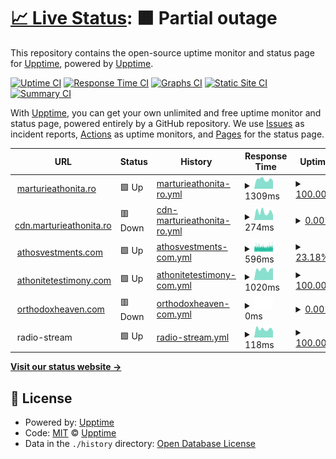 # [📈 Live Status](https://status.marturieathonita.ro): <!--live status--> **🟧 Partial outage**

This repository contains the open-source uptime monitor and status page for [Upptime](https://upptime.js.org), powered by [Upptime](https://github.com/upptime/upptime).

[![Uptime CI](https://github.com/CortexNetwork/upptime/workflows/Uptime%20CI/badge.svg)](https://github.com/CortexNetwork/upptime/actions?query=workflow%3A%22Uptime+CI%22)
[![Response Time CI](https://github.com/CortexNetwork/upptime/workflows/Response%20Time%20CI/badge.svg)](https://github.com/CortexNetwork/upptime/actions?query=workflow%3A%22Response+Time+CI%22)
[![Graphs CI](https://github.com/CortexNetwork/upptime/workflows/Graphs%20CI/badge.svg)](https://github.com/CortexNetwork/upptime/actions?query=workflow%3A%22Graphs+CI%22)
[![Static Site CI](https://github.com/CortexNetwork/upptime/workflows/Static%20Site%20CI/badge.svg)](https://github.com/CortexNetwork/upptime/actions?query=workflow%3A%22Static+Site+CI%22)
[![Summary CI](https://github.com/CortexNetwork/upptime/workflows/Summary%20CI/badge.svg)](https://github.com/CortexNetwork/upptime/actions?query=workflow%3A%22Summary+CI%22)

With [Upptime](https://upptime.js.org), you can get your own unlimited and free uptime monitor and status page, powered entirely by a GitHub repository. We use [Issues](https://github.com/upptime/upptime/issues) as incident reports, [Actions](https://github.com/CortexNetwork/upptime/actions) as uptime monitors, and [Pages](https://status.marturieathonita.ro) for the status page.

<!--start: status pages-->
<!-- This summary is generated by Upptime (https://github.com/upptime/upptime) -->
<!-- Do not edit this manually, your changes will be overwritten -->
<!-- prettier-ignore -->
| URL | Status | History | Response Time | Uptime |
| --- | ------ | ------- | ------------- | ------ |
| <img alt="" src="https://icons.duckduckgo.com/ip3/marturieathonita.ro.ico" height="13"> [marturieathonita.ro](https://marturieathonita.ro) | 🟩 Up | [marturieathonita-ro.yml](https://github.com/CortexNetwork/uptime/commits/HEAD/history/marturieathonita-ro.yml) | <details><summary><img alt="Response time graph" src="./graphs/marturieathonita-ro/response-time-week.png" height="20"> 1309ms</summary><br><a href="https://status.athonit.com/history/marturieathonita-ro"><img alt="Response time 1287" src="https://img.shields.io/endpoint?url=https%3A%2F%2Fraw.githubusercontent.com%2FCortexNetwork%2Fuptime%2FHEAD%2Fapi%2Fmarturieathonita-ro%2Fresponse-time.json"></a><br><a href="https://status.athonit.com/history/marturieathonita-ro"><img alt="24-hour response time 1131" src="https://img.shields.io/endpoint?url=https%3A%2F%2Fraw.githubusercontent.com%2FCortexNetwork%2Fuptime%2FHEAD%2Fapi%2Fmarturieathonita-ro%2Fresponse-time-day.json"></a><br><a href="https://status.athonit.com/history/marturieathonita-ro"><img alt="7-day response time 1309" src="https://img.shields.io/endpoint?url=https%3A%2F%2Fraw.githubusercontent.com%2FCortexNetwork%2Fuptime%2FHEAD%2Fapi%2Fmarturieathonita-ro%2Fresponse-time-week.json"></a><br><a href="https://status.athonit.com/history/marturieathonita-ro"><img alt="30-day response time 1279" src="https://img.shields.io/endpoint?url=https%3A%2F%2Fraw.githubusercontent.com%2FCortexNetwork%2Fuptime%2FHEAD%2Fapi%2Fmarturieathonita-ro%2Fresponse-time-month.json"></a><br><a href="https://status.athonit.com/history/marturieathonita-ro"><img alt="1-year response time 1289" src="https://img.shields.io/endpoint?url=https%3A%2F%2Fraw.githubusercontent.com%2FCortexNetwork%2Fuptime%2FHEAD%2Fapi%2Fmarturieathonita-ro%2Fresponse-time-year.json"></a></details> | <details><summary><a href="https://status.athonit.com/history/marturieathonita-ro">100.00%</a></summary><a href="https://status.athonit.com/history/marturieathonita-ro"><img alt="All-time uptime 99.94%" src="https://img.shields.io/endpoint?url=https%3A%2F%2Fraw.githubusercontent.com%2FCortexNetwork%2Fuptime%2FHEAD%2Fapi%2Fmarturieathonita-ro%2Fuptime.json"></a><br><a href="https://status.athonit.com/history/marturieathonita-ro"><img alt="24-hour uptime 100.00%" src="https://img.shields.io/endpoint?url=https%3A%2F%2Fraw.githubusercontent.com%2FCortexNetwork%2Fuptime%2FHEAD%2Fapi%2Fmarturieathonita-ro%2Fuptime-day.json"></a><br><a href="https://status.athonit.com/history/marturieathonita-ro"><img alt="7-day uptime 100.00%" src="https://img.shields.io/endpoint?url=https%3A%2F%2Fraw.githubusercontent.com%2FCortexNetwork%2Fuptime%2FHEAD%2Fapi%2Fmarturieathonita-ro%2Fuptime-week.json"></a><br><a href="https://status.athonit.com/history/marturieathonita-ro"><img alt="30-day uptime 100.00%" src="https://img.shields.io/endpoint?url=https%3A%2F%2Fraw.githubusercontent.com%2FCortexNetwork%2Fuptime%2FHEAD%2Fapi%2Fmarturieathonita-ro%2Fuptime-month.json"></a><br><a href="https://status.athonit.com/history/marturieathonita-ro"><img alt="1-year uptime 100.00%" src="https://img.shields.io/endpoint?url=https%3A%2F%2Fraw.githubusercontent.com%2FCortexNetwork%2Fuptime%2FHEAD%2Fapi%2Fmarturieathonita-ro%2Fuptime-year.json"></a></details>
| <img alt="" src="https://icons.duckduckgo.com/ip3/cdn.marturieathonita.ro.ico" height="13"> [cdn.marturieathonita.ro](https://cdn.marturieathonita.ro) | 🟥 Down | [cdn-marturieathonita-ro.yml](https://github.com/CortexNetwork/uptime/commits/HEAD/history/cdn-marturieathonita-ro.yml) | <details><summary><img alt="Response time graph" src="./graphs/cdn-marturieathonita-ro/response-time-week.png" height="20"> 274ms</summary><br><a href="https://status.athonit.com/history/cdn-marturieathonita-ro"><img alt="Response time 267" src="https://img.shields.io/endpoint?url=https%3A%2F%2Fraw.githubusercontent.com%2FCortexNetwork%2Fuptime%2FHEAD%2Fapi%2Fcdn-marturieathonita-ro%2Fresponse-time.json"></a><br><a href="https://status.athonit.com/history/cdn-marturieathonita-ro"><img alt="24-hour response time 174" src="https://img.shields.io/endpoint?url=https%3A%2F%2Fraw.githubusercontent.com%2FCortexNetwork%2Fuptime%2FHEAD%2Fapi%2Fcdn-marturieathonita-ro%2Fresponse-time-day.json"></a><br><a href="https://status.athonit.com/history/cdn-marturieathonita-ro"><img alt="7-day response time 274" src="https://img.shields.io/endpoint?url=https%3A%2F%2Fraw.githubusercontent.com%2FCortexNetwork%2Fuptime%2FHEAD%2Fapi%2Fcdn-marturieathonita-ro%2Fresponse-time-week.json"></a><br><a href="https://status.athonit.com/history/cdn-marturieathonita-ro"><img alt="30-day response time 263" src="https://img.shields.io/endpoint?url=https%3A%2F%2Fraw.githubusercontent.com%2FCortexNetwork%2Fuptime%2FHEAD%2Fapi%2Fcdn-marturieathonita-ro%2Fresponse-time-month.json"></a><br><a href="https://status.athonit.com/history/cdn-marturieathonita-ro"><img alt="1-year response time 271" src="https://img.shields.io/endpoint?url=https%3A%2F%2Fraw.githubusercontent.com%2FCortexNetwork%2Fuptime%2FHEAD%2Fapi%2Fcdn-marturieathonita-ro%2Fresponse-time-year.json"></a></details> | <details><summary><a href="https://status.athonit.com/history/cdn-marturieathonita-ro">0.00%</a></summary><a href="https://status.athonit.com/history/cdn-marturieathonita-ro"><img alt="All-time uptime 11.55%" src="https://img.shields.io/endpoint?url=https%3A%2F%2Fraw.githubusercontent.com%2FCortexNetwork%2Fuptime%2FHEAD%2Fapi%2Fcdn-marturieathonita-ro%2Fuptime.json"></a><br><a href="https://status.athonit.com/history/cdn-marturieathonita-ro"><img alt="24-hour uptime 0.00%" src="https://img.shields.io/endpoint?url=https%3A%2F%2Fraw.githubusercontent.com%2FCortexNetwork%2Fuptime%2FHEAD%2Fapi%2Fcdn-marturieathonita-ro%2Fuptime-day.json"></a><br><a href="https://status.athonit.com/history/cdn-marturieathonita-ro"><img alt="7-day uptime 0.00%" src="https://img.shields.io/endpoint?url=https%3A%2F%2Fraw.githubusercontent.com%2FCortexNetwork%2Fuptime%2FHEAD%2Fapi%2Fcdn-marturieathonita-ro%2Fuptime-week.json"></a><br><a href="https://status.athonit.com/history/cdn-marturieathonita-ro"><img alt="30-day uptime 7.96%" src="https://img.shields.io/endpoint?url=https%3A%2F%2Fraw.githubusercontent.com%2FCortexNetwork%2Fuptime%2FHEAD%2Fapi%2Fcdn-marturieathonita-ro%2Fuptime-month.json"></a><br><a href="https://status.athonit.com/history/cdn-marturieathonita-ro"><img alt="1-year uptime 0.00%" src="https://img.shields.io/endpoint?url=https%3A%2F%2Fraw.githubusercontent.com%2FCortexNetwork%2Fuptime%2FHEAD%2Fapi%2Fcdn-marturieathonita-ro%2Fuptime-year.json"></a></details>
| <img alt="" src="https://icons.duckduckgo.com/ip3/athosvestments.com.ico" height="13"> [athosvestments.com](https://athosvestments.com) | 🟩 Up | [athosvestments-com.yml](https://github.com/CortexNetwork/uptime/commits/HEAD/history/athosvestments-com.yml) | <details><summary><img alt="Response time graph" src="./graphs/athosvestments-com/response-time-week.png" height="20"> 596ms</summary><br><a href="https://status.athonit.com/history/athosvestments-com"><img alt="Response time 558" src="https://img.shields.io/endpoint?url=https%3A%2F%2Fraw.githubusercontent.com%2FCortexNetwork%2Fuptime%2FHEAD%2Fapi%2Fathosvestments-com%2Fresponse-time.json"></a><br><a href="https://status.athonit.com/history/athosvestments-com"><img alt="24-hour response time 639" src="https://img.shields.io/endpoint?url=https%3A%2F%2Fraw.githubusercontent.com%2FCortexNetwork%2Fuptime%2FHEAD%2Fapi%2Fathosvestments-com%2Fresponse-time-day.json"></a><br><a href="https://status.athonit.com/history/athosvestments-com"><img alt="7-day response time 596" src="https://img.shields.io/endpoint?url=https%3A%2F%2Fraw.githubusercontent.com%2FCortexNetwork%2Fuptime%2FHEAD%2Fapi%2Fathosvestments-com%2Fresponse-time-week.json"></a><br><a href="https://status.athonit.com/history/athosvestments-com"><img alt="30-day response time 605" src="https://img.shields.io/endpoint?url=https%3A%2F%2Fraw.githubusercontent.com%2FCortexNetwork%2Fuptime%2FHEAD%2Fapi%2Fathosvestments-com%2Fresponse-time-month.json"></a><br><a href="https://status.athonit.com/history/athosvestments-com"><img alt="1-year response time 527" src="https://img.shields.io/endpoint?url=https%3A%2F%2Fraw.githubusercontent.com%2FCortexNetwork%2Fuptime%2FHEAD%2Fapi%2Fathosvestments-com%2Fresponse-time-year.json"></a></details> | <details><summary><a href="https://status.athonit.com/history/athosvestments-com">23.18%</a></summary><a href="https://status.athonit.com/history/athosvestments-com"><img alt="All-time uptime 99.51%" src="https://img.shields.io/endpoint?url=https%3A%2F%2Fraw.githubusercontent.com%2FCortexNetwork%2Fuptime%2FHEAD%2Fapi%2Fathosvestments-com%2Fuptime.json"></a><br><a href="https://status.athonit.com/history/athosvestments-com"><img alt="24-hour uptime 48.98%" src="https://img.shields.io/endpoint?url=https%3A%2F%2Fraw.githubusercontent.com%2FCortexNetwork%2Fuptime%2FHEAD%2Fapi%2Fathosvestments-com%2Fuptime-day.json"></a><br><a href="https://status.athonit.com/history/athosvestments-com"><img alt="7-day uptime 23.18%" src="https://img.shields.io/endpoint?url=https%3A%2F%2Fraw.githubusercontent.com%2FCortexNetwork%2Fuptime%2FHEAD%2Fapi%2Fathosvestments-com%2Fuptime-week.json"></a><br><a href="https://status.athonit.com/history/athosvestments-com"><img alt="30-day uptime 78.71%" src="https://img.shields.io/endpoint?url=https%3A%2F%2Fraw.githubusercontent.com%2FCortexNetwork%2Fuptime%2FHEAD%2Fapi%2Fathosvestments-com%2Fuptime-month.json"></a><br><a href="https://status.athonit.com/history/athosvestments-com"><img alt="1-year uptime 98.23%" src="https://img.shields.io/endpoint?url=https%3A%2F%2Fraw.githubusercontent.com%2FCortexNetwork%2Fuptime%2FHEAD%2Fapi%2Fathosvestments-com%2Fuptime-year.json"></a></details>
| <img alt="" src="https://icons.duckduckgo.com/ip3/athonitetestimony.com.ico" height="13"> [athonitetestimony.com](https://athonitetestimony.com) | 🟩 Up | [athonitetestimony-com.yml](https://github.com/CortexNetwork/uptime/commits/HEAD/history/athonitetestimony-com.yml) | <details><summary><img alt="Response time graph" src="./graphs/athonitetestimony-com/response-time-week.png" height="20"> 1020ms</summary><br><a href="https://status.athonit.com/history/athonitetestimony-com"><img alt="Response time 1021" src="https://img.shields.io/endpoint?url=https%3A%2F%2Fraw.githubusercontent.com%2FCortexNetwork%2Fuptime%2FHEAD%2Fapi%2Fathonitetestimony-com%2Fresponse-time.json"></a><br><a href="https://status.athonit.com/history/athonitetestimony-com"><img alt="24-hour response time 1126" src="https://img.shields.io/endpoint?url=https%3A%2F%2Fraw.githubusercontent.com%2FCortexNetwork%2Fuptime%2FHEAD%2Fapi%2Fathonitetestimony-com%2Fresponse-time-day.json"></a><br><a href="https://status.athonit.com/history/athonitetestimony-com"><img alt="7-day response time 1020" src="https://img.shields.io/endpoint?url=https%3A%2F%2Fraw.githubusercontent.com%2FCortexNetwork%2Fuptime%2FHEAD%2Fapi%2Fathonitetestimony-com%2Fresponse-time-week.json"></a><br><a href="https://status.athonit.com/history/athonitetestimony-com"><img alt="30-day response time 1016" src="https://img.shields.io/endpoint?url=https%3A%2F%2Fraw.githubusercontent.com%2FCortexNetwork%2Fuptime%2FHEAD%2Fapi%2Fathonitetestimony-com%2Fresponse-time-month.json"></a><br><a href="https://status.athonit.com/history/athonitetestimony-com"><img alt="1-year response time 1057" src="https://img.shields.io/endpoint?url=https%3A%2F%2Fraw.githubusercontent.com%2FCortexNetwork%2Fuptime%2FHEAD%2Fapi%2Fathonitetestimony-com%2Fresponse-time-year.json"></a></details> | <details><summary><a href="https://status.athonit.com/history/athonitetestimony-com">100.00%</a></summary><a href="https://status.athonit.com/history/athonitetestimony-com"><img alt="All-time uptime 99.89%" src="https://img.shields.io/endpoint?url=https%3A%2F%2Fraw.githubusercontent.com%2FCortexNetwork%2Fuptime%2FHEAD%2Fapi%2Fathonitetestimony-com%2Fuptime.json"></a><br><a href="https://status.athonit.com/history/athonitetestimony-com"><img alt="24-hour uptime 100.00%" src="https://img.shields.io/endpoint?url=https%3A%2F%2Fraw.githubusercontent.com%2FCortexNetwork%2Fuptime%2FHEAD%2Fapi%2Fathonitetestimony-com%2Fuptime-day.json"></a><br><a href="https://status.athonit.com/history/athonitetestimony-com"><img alt="7-day uptime 100.00%" src="https://img.shields.io/endpoint?url=https%3A%2F%2Fraw.githubusercontent.com%2FCortexNetwork%2Fuptime%2FHEAD%2Fapi%2Fathonitetestimony-com%2Fuptime-week.json"></a><br><a href="https://status.athonit.com/history/athonitetestimony-com"><img alt="30-day uptime 100.00%" src="https://img.shields.io/endpoint?url=https%3A%2F%2Fraw.githubusercontent.com%2FCortexNetwork%2Fuptime%2FHEAD%2Fapi%2Fathonitetestimony-com%2Fuptime-month.json"></a><br><a href="https://status.athonit.com/history/athonitetestimony-com"><img alt="1-year uptime 100.00%" src="https://img.shields.io/endpoint?url=https%3A%2F%2Fraw.githubusercontent.com%2FCortexNetwork%2Fuptime%2FHEAD%2Fapi%2Fathonitetestimony-com%2Fuptime-year.json"></a></details>
| <img alt="" src="https://icons.duckduckgo.com/ip3/orthodoxheaven.com.ico" height="13"> [orthodoxheaven.com](https://orthodoxheaven.com) | 🟥 Down | [orthodoxheaven-com.yml](https://github.com/CortexNetwork/uptime/commits/HEAD/history/orthodoxheaven-com.yml) | <details><summary><img alt="Response time graph" src="./graphs/orthodoxheaven-com/response-time-week.png" height="20"> 0ms</summary><br><a href="https://status.athonit.com/history/orthodoxheaven-com"><img alt="Response time 1570" src="https://img.shields.io/endpoint?url=https%3A%2F%2Fraw.githubusercontent.com%2FCortexNetwork%2Fuptime%2FHEAD%2Fapi%2Forthodoxheaven-com%2Fresponse-time.json"></a><br><a href="https://status.athonit.com/history/orthodoxheaven-com"><img alt="24-hour response time 0" src="https://img.shields.io/endpoint?url=https%3A%2F%2Fraw.githubusercontent.com%2FCortexNetwork%2Fuptime%2FHEAD%2Fapi%2Forthodoxheaven-com%2Fresponse-time-day.json"></a><br><a href="https://status.athonit.com/history/orthodoxheaven-com"><img alt="7-day response time 0" src="https://img.shields.io/endpoint?url=https%3A%2F%2Fraw.githubusercontent.com%2FCortexNetwork%2Fuptime%2FHEAD%2Fapi%2Forthodoxheaven-com%2Fresponse-time-week.json"></a><br><a href="https://status.athonit.com/history/orthodoxheaven-com"><img alt="30-day response time 0" src="https://img.shields.io/endpoint?url=https%3A%2F%2Fraw.githubusercontent.com%2FCortexNetwork%2Fuptime%2FHEAD%2Fapi%2Forthodoxheaven-com%2Fresponse-time-month.json"></a><br><a href="https://status.athonit.com/history/orthodoxheaven-com"><img alt="1-year response time 1840" src="https://img.shields.io/endpoint?url=https%3A%2F%2Fraw.githubusercontent.com%2FCortexNetwork%2Fuptime%2FHEAD%2Fapi%2Forthodoxheaven-com%2Fresponse-time-year.json"></a></details> | <details><summary><a href="https://status.athonit.com/history/orthodoxheaven-com">0.00%</a></summary><a href="https://status.athonit.com/history/orthodoxheaven-com"><img alt="All-time uptime 77.95%" src="https://img.shields.io/endpoint?url=https%3A%2F%2Fraw.githubusercontent.com%2FCortexNetwork%2Fuptime%2FHEAD%2Fapi%2Forthodoxheaven-com%2Fuptime.json"></a><br><a href="https://status.athonit.com/history/orthodoxheaven-com"><img alt="24-hour uptime 0.00%" src="https://img.shields.io/endpoint?url=https%3A%2F%2Fraw.githubusercontent.com%2FCortexNetwork%2Fuptime%2FHEAD%2Fapi%2Forthodoxheaven-com%2Fuptime-day.json"></a><br><a href="https://status.athonit.com/history/orthodoxheaven-com"><img alt="7-day uptime 0.00%" src="https://img.shields.io/endpoint?url=https%3A%2F%2Fraw.githubusercontent.com%2FCortexNetwork%2Fuptime%2FHEAD%2Fapi%2Forthodoxheaven-com%2Fuptime-week.json"></a><br><a href="https://status.athonit.com/history/orthodoxheaven-com"><img alt="30-day uptime 7.96%" src="https://img.shields.io/endpoint?url=https%3A%2F%2Fraw.githubusercontent.com%2FCortexNetwork%2Fuptime%2FHEAD%2Fapi%2Forthodoxheaven-com%2Fuptime-month.json"></a><br><a href="https://status.athonit.com/history/orthodoxheaven-com"><img alt="1-year uptime 57.02%" src="https://img.shields.io/endpoint?url=https%3A%2F%2Fraw.githubusercontent.com%2FCortexNetwork%2Fuptime%2FHEAD%2Fapi%2Forthodoxheaven-com%2Fuptime-year.json"></a></details>
| <img alt="" src="https://icons.duckduckgo.com/ip3/null.ico" height="13"> radio-stream | 🟩 Up | [radio-stream.yml](https://github.com/CortexNetwork/uptime/commits/HEAD/history/radio-stream.yml) | <details><summary><img alt="Response time graph" src="./graphs/radio-stream/response-time-week.png" height="20"> 118ms</summary><br><a href="https://status.athonit.com/history/radio-stream"><img alt="Response time 124" src="https://img.shields.io/endpoint?url=https%3A%2F%2Fraw.githubusercontent.com%2FCortexNetwork%2Fuptime%2FHEAD%2Fapi%2Fradio-stream%2Fresponse-time.json"></a><br><a href="https://status.athonit.com/history/radio-stream"><img alt="24-hour response time 93" src="https://img.shields.io/endpoint?url=https%3A%2F%2Fraw.githubusercontent.com%2FCortexNetwork%2Fuptime%2FHEAD%2Fapi%2Fradio-stream%2Fresponse-time-day.json"></a><br><a href="https://status.athonit.com/history/radio-stream"><img alt="7-day response time 118" src="https://img.shields.io/endpoint?url=https%3A%2F%2Fraw.githubusercontent.com%2FCortexNetwork%2Fuptime%2FHEAD%2Fapi%2Fradio-stream%2Fresponse-time-week.json"></a><br><a href="https://status.athonit.com/history/radio-stream"><img alt="30-day response time 111" src="https://img.shields.io/endpoint?url=https%3A%2F%2Fraw.githubusercontent.com%2FCortexNetwork%2Fuptime%2FHEAD%2Fapi%2Fradio-stream%2Fresponse-time-month.json"></a><br><a href="https://status.athonit.com/history/radio-stream"><img alt="1-year response time 117" src="https://img.shields.io/endpoint?url=https%3A%2F%2Fraw.githubusercontent.com%2FCortexNetwork%2Fuptime%2FHEAD%2Fapi%2Fradio-stream%2Fresponse-time-year.json"></a></details> | <details><summary><a href="https://status.athonit.com/history/radio-stream">100.00%</a></summary><a href="https://status.athonit.com/history/radio-stream"><img alt="All-time uptime 99.97%" src="https://img.shields.io/endpoint?url=https%3A%2F%2Fraw.githubusercontent.com%2FCortexNetwork%2Fuptime%2FHEAD%2Fapi%2Fradio-stream%2Fuptime.json"></a><br><a href="https://status.athonit.com/history/radio-stream"><img alt="24-hour uptime 100.00%" src="https://img.shields.io/endpoint?url=https%3A%2F%2Fraw.githubusercontent.com%2FCortexNetwork%2Fuptime%2FHEAD%2Fapi%2Fradio-stream%2Fuptime-day.json"></a><br><a href="https://status.athonit.com/history/radio-stream"><img alt="7-day uptime 100.00%" src="https://img.shields.io/endpoint?url=https%3A%2F%2Fraw.githubusercontent.com%2FCortexNetwork%2Fuptime%2FHEAD%2Fapi%2Fradio-stream%2Fuptime-week.json"></a><br><a href="https://status.athonit.com/history/radio-stream"><img alt="30-day uptime 100.00%" src="https://img.shields.io/endpoint?url=https%3A%2F%2Fraw.githubusercontent.com%2FCortexNetwork%2Fuptime%2FHEAD%2Fapi%2Fradio-stream%2Fuptime-month.json"></a><br><a href="https://status.athonit.com/history/radio-stream"><img alt="1-year uptime 100.00%" src="https://img.shields.io/endpoint?url=https%3A%2F%2Fraw.githubusercontent.com%2FCortexNetwork%2Fuptime%2FHEAD%2Fapi%2Fradio-stream%2Fuptime-year.json"></a></details>

<!--end: status pages-->

[**Visit our status website →**](https://status.marturieathonita.ro)

## 📄 License

- Powered by: [Upptime](https://github.com/upptime/upptime)
- Code: [MIT](./LICENSE) © [Upptime](https://upptime.js.org)
- Data in the `./history` directory: [Open Database License](https://opendatacommons.org/licenses/odbl/1-0/)
